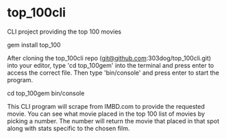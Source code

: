 # top_100cli
CLI project providing the top 100 movies

gem install top_100

After cloning the top_100cli repo (git@github.com:303dog/top_100cli.git) into your editor, type 'cd top_100gem' into the terminal and press enter to access the correct file.  Then type 'bin/console' and press enter to start the program.

cd top_100gem
bin/console

This CLI program will scrape from IMBD.com to provide the requested movie. You can see what movie placed in the top 100 list of movies by picking a number. The number will return the movie that placed in that spot along with stats specific to the chosen film.
